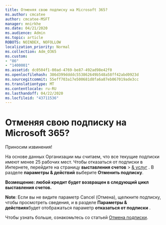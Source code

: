 ```yaml
---
title: Отменяя свою подписку на Microsoft 365?
ms.author: cmcatee
author: cmcatee-MSFT
manager: mnirkhe
ms.date: 04/21/2020
ms.audience: Admin
ms.topic: article
ROBOTS: NOINDEX, NOFOLLOW
localization_priority: Normal
ms.collection: Adm_O365
ms.custom:
- "86"
- "1400001"
ms.assetid: dc0504f1-00ad-4769-be87-492ad98e42f0
ms.openlocfilehash: 386d399ddddc553862649b548a58ff42abd0923d
ms.sourcegitcommit: 55eff703a17e500681d8fa6a87eb067019ade3cc
ms.translationtype: MT
ms.contentlocale: ru-RU
ms.lasthandoff: 04/22/2020
ms.locfileid: "43711536"
---
```

# <a name="canceling-your-microsoft-365-subscription"></a>Отменяя свою подписку на Microsoft 365?

Приносим извинения!
  
На основе данных Организации мы считаем, что все текущие подписки имеют менее 25 рабочих мест. Чтобы отказаться от подписки в Интернете, перейдите на страницу **выставления счетов** \> [& услуг](https://go.microsoft.com/fwlink/p/?linkid=842054) . В разделе **параметры & действий** выберите **Отменить подписку**.
  
**Возмещение: любой кредит будет возвращен в следующий цикл выставления счетов.** 

**Note**: Если вы не видите параметр Cancel (Отмена), щелкните подписку, чтобы просмотреть сведения, и в разделе **Параметры & действиях**будет отображаться параметр **отказаться от подписки** . 

Чтобы узнать больше, ознакомьтесь со статьей [Отмена подписки](https://docs.microsoft.com/office365/admin/subscriptions-and-billing/cancel-your-subscription). 
